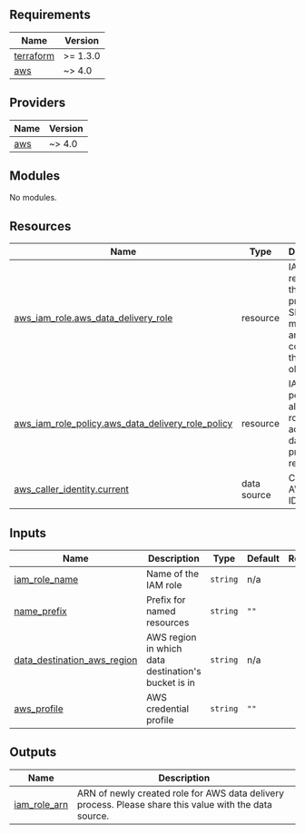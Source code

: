 <!-- BEGIN_TF_DOCS -->
## Requirements

| Name | Version |
|------|---------|
| <a name="requirement_terraform"></a> [terraform](#requirement\_terraform) | >= 1.3.0 |
| <a name="requirement_aws"></a> [aws](#requirement\_aws) | ~> 4.0 |

## Providers

| Name | Version |
|------|---------|
| <a name="provider_aws"></a> [aws](#provider\_aws) | ~> 4.0 |

## Modules

No modules.

## Resources

| Name | Type | Description |
|------|------|------|
| [aws_iam_role.aws_data_delivery_role](https://registry.terraform.io/providers/hashicorp/aws/latest/docs/resources/iam_role) | resource | IAM role for receiving the data provider's SNS message and copying their S3 objects |
| [aws_iam_role_policy.aws_data_delivery_role_policy](https://registry.terraform.io/providers/hashicorp/aws/latest/docs/resources/iam_role_policy) | resource | IAM role policy that allows the role to access the data provider's resources |
| [aws_caller_identity.current](https://registry.terraform.io/providers/hashicorp/aws/latest/docs/data-sources/caller_identity) | data source | Current AWS caller ID |

## Inputs

| Name | Description | Type | Default | Required |
|------|-------------|------|---------|:--------:|
| <a name="input_iam_role_name"></a> [iam\_role\_name](#input\_iam\_role\_name) | Name of the IAM role | `string` | n/a | yes |
| <a name="input_name_prefix"></a> [name\_prefix](#input\_name\_prefix) | Prefix for named resources | `string` | `""` | no |
| <a name="input_data_destination_aws_region"></a> [data\_destination\_aws\_region](#input\_data\_destination\_aws\_region) | AWS region in which data destination's bucket is in | `string` | n/a | yes |
| <a name="input_aws_profile"></a> [aws\_profile](#input\_aws\_profile) | AWS credential profile | `string` | `""` | no |

## Outputs

| Name | Description |
|------|-------------|
| <a name="output_iam_role_arn"></a> [iam\_role\_arn](#output\_iam\_role\_arn) | ARN of newly created role for AWS data delivery process. Please share this value with the data source. |
<!-- END_TF_DOCS -->